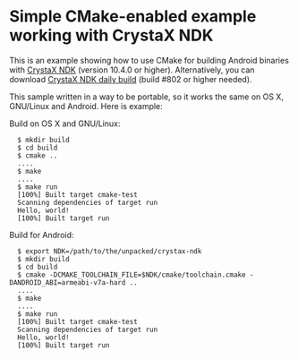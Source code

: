 Simple CMake-enabled example working with CrystaX NDK
============================================================

This is an example showing how to use CMake for building Android binaries
with [CrystaX NDK](https://www.crystax.net/android/ndk) (version 10.4.0 or higher).
Alternatively, you can download [CrystaX NDK daily build](https://dl.crystax.net/builds/)
(build #802 or higher needed).

This sample written in a way to be portable, so it works the same on OS X, GNU/Linux and Android.
Here is example:

Build on OS X and GNU/Linux:
```
  $ mkdir build
  $ cd build
  $ cmake ..
  ....
  $ make
  ....
  $ make run
  [100%] Built target cmake-test
  Scanning dependencies of target run
  Hello, world!
  [100%] Built target run
```

Build for Android:
```
  $ export NDK=/path/to/the/unpacked/crystax-ndk
  $ mkdir build
  $ cd build
  $ cmake -DCMAKE_TOOLCHAIN_FILE=$NDK/cmake/toolchain.cmake -DANDROID_ABI=armeabi-v7a-hard ..
  ....
  $ make
  ....
  $ make run
  [100%] Built target cmake-test
  Scanning dependencies of target run
  Hello, world!
  [100%] Built target run
```

